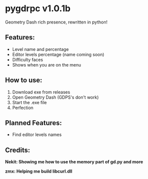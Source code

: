 # pygdrpc v1.0.1b
 Geometry Dash rich presence, rewritten in python!
 ## Features:
 - Level name and percentage
 - Editor levels percentage (name coming soon)
 - Difficulty faces
 - Shows when you are on the menu
 ## How to use:
 1. Download exe from releases
 2. Open Geometry Dash (GDPS's don't work)
 3. Start the .exe file
 4. Perfection
 ## Planned Features:
 - Find editor levels names
 ## Credits:
**Nekit: Showing me how to use the memory part of gd.py and more**

**zmx: Helping me build libcurl.dll**
